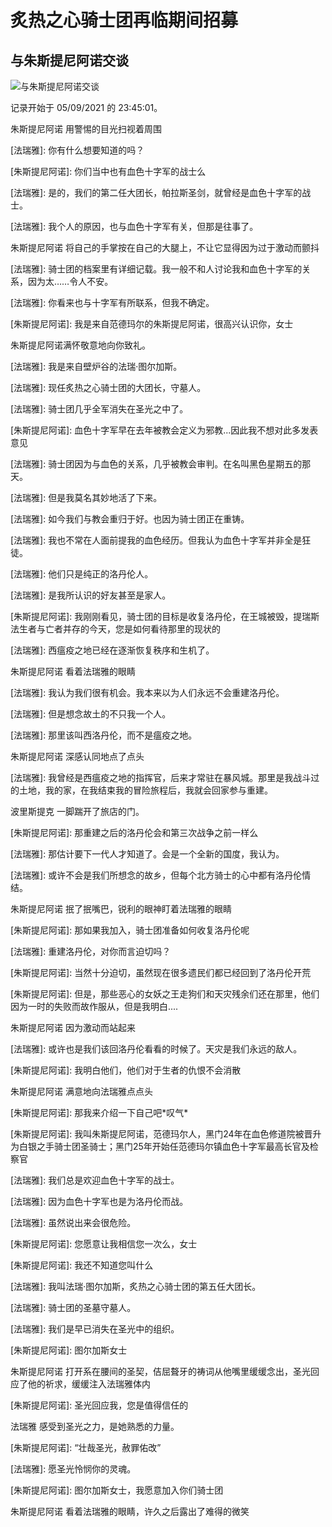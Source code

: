 # 炙热之心骑士团再临期间招募

## 与朱斯提尼阿诺交谈

![与朱斯提尼阿诺交谈](../../.gitbook/assets/WoWScrnShot\_050921\_234554.jpg)

记录开始于 05/09/2021 的 23:45:01。

朱斯提尼阿诺 用警惕的目光扫视着周围

\[法瑞雅]: 你有什么想要知道的吗？

\[朱斯提尼阿诺]: 你们当中也有血色十字军的战士么

\[法瑞雅]: 是的，我们的第二任大团长，帕拉斯圣剑，就曾经是血色十字军的战士。

\[法瑞雅]: 我个人的原因，也与血色十字军有关，但那是往事了。

朱斯提尼阿诺 将自己的手掌按在自己的大腿上，不让它显得因为过于激动而颤抖

\[法瑞雅]: 骑士团的档案里有详细记载。我一般不和人讨论我和血色十字军的关系，因为太……令人不安。

\[法瑞雅]: 你看来也与十字军有所联系，但我不确定。

\[朱斯提尼阿诺]: 我是来自范德玛尔的朱斯提尼阿诺，很高兴认识你，女士

朱斯提尼阿诺满怀敬意地向你致礼。

\[法瑞雅]: 我是来自壁炉谷的法瑞·图尔加斯。

\[法瑞雅]: 现任炙热之心骑士团的大团长，守墓人。

\[法瑞雅]: 骑士团几乎全军消失在圣光之中了。

\[朱斯提尼阿诺]: 血色十字军早在去年被教会定义为邪教...因此我不想对此多发表意见

\[法瑞雅]: 骑士团因为与血色的关系，几乎被教会审判。在名叫黑色星期五的那天。

\[法瑞雅]: 但是我莫名其妙地活了下来。

\[法瑞雅]: 如今我们与教会重归于好。也因为骑士团正在重铸。

\[法瑞雅]: 我也不常在人面前提我的血色经历。但我认为血色十字军并非全是狂徒。

\[法瑞雅]: 他们只是纯正的洛丹伦人。

\[法瑞雅]: 是我所认识的好友甚至是家人。

\[朱斯提尼阿诺]: 我刚刚看见，骑士团的目标是收复洛丹伦，在王城被毁，提瑞斯法生者与亡者并存的今天，您是如何看待那里的现状的

\[法瑞雅]: 西瘟疫之地已经在逐渐恢复秩序和生机了。

朱斯提尼阿诺 看着法瑞雅的眼睛

\[法瑞雅]: 我认为我们很有机会。我本来以为人们永远不会重建洛丹伦。

\[法瑞雅]: 但是想念故土的不只我一个人。

\[法瑞雅]: 那里该叫西洛丹伦，而不是瘟疫之地。

朱斯提尼阿诺 深感认同地点了点头

\[法瑞雅]: 我曾经是西瘟疫之地的指挥官，后来才常驻在暴风城。那里是我战斗过的土地，我的家，在我结束我的冒险旅程后，我就会回家参与重建。

波里斯提克 一脚踹开了旅店的门。

\[朱斯提尼阿诺]: 那重建之后的洛丹伦会和第三次战争之前一样么

\[法瑞雅]: 那估计要下一代人才知道了。会是一个全新的国度，我认为。

\[法瑞雅]: 或许不会是我们所想念的故乡，但每个北方骑士的心中都有洛丹伦情结。

朱斯提尼阿诺 抿了抿嘴巴，锐利的眼神盯着法瑞雅的眼睛

\[朱斯提尼阿诺]: 那如果我加入，骑士团准备如何收复洛丹伦呢

\[法瑞雅]: 重建洛丹伦，对你而言迫切吗？

\[朱斯提尼阿诺]: 当然十分迫切，虽然现在很多遗民们都已经回到了洛丹伦开荒

\[朱斯提尼阿诺]: 但是，那些恶心的女妖之王走狗们和天灾残余们还在那里，他们因为一时的失败而故作服从，但是我明白....

朱斯提尼阿诺 因为激动而站起来

\[法瑞雅]: 或许也是我们该回洛丹伦看看的时候了。天灾是我们永远的敌人。

\[朱斯提尼阿诺]: 我明白他们，他们对于生者的仇恨不会消散

朱斯提尼阿诺 满意地向法瑞雅点点头

\[朱斯提尼阿诺]: 那我来介绍一下自己吧\*叹气\*

\[朱斯提尼阿诺]: 我叫朱斯提尼阿诺，范德玛尔人，黑门24年在血色修道院被晋升为白银之手骑士团圣骑士；黑门25年开始任范德玛尔镇血色十字军最高长官及检察官

\[法瑞雅]: 我们总是欢迎血色十字军的战士。

\[法瑞雅]: 因为血色十字军也是为洛丹伦而战。

\[法瑞雅]: 虽然说出来会很危险。

\[朱斯提尼阿诺]: 您愿意让我相信您一次么，女士

\[朱斯提尼阿诺]: 我还不知道您叫什么

\[法瑞雅]: 我叫法瑞·图尔加斯，炙热之心骑士团的第五任大团长。

\[法瑞雅]: 骑士团的圣墓守墓人。

\[法瑞雅]: 我们是早已消失在圣光中的组织。

\[朱斯提尼阿诺]: 图尔加斯女士

朱斯提尼阿诺 打开系在腰间的圣契，佶屈聱牙的祷词从他嘴里缓缓念出，圣光回应了他的祈求，缓缓注入法瑞雅体内

\[朱斯提尼阿诺]: 圣光回应我，您是值得信任的

法瑞雅 感受到圣光之力，是她熟悉的力量。

\[朱斯提尼阿诺]: “壮哉圣光，赦罪佑改”

\[法瑞雅]: 愿圣光怜悯你的灵魂。

\[朱斯提尼阿诺]: 图尔加斯女士，我愿意加入你们骑士团

朱斯提尼阿诺 看着法瑞雅的眼睛，许久之后露出了难得的微笑

